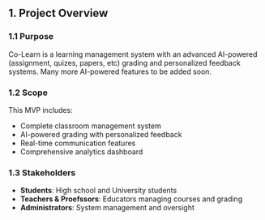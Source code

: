 ## 1. Project Overview

### 1.1 Purpose
Co-Learn is a learning management system with an advanced AI-powered (assignment, quizes, papers, etc) grading and personalized feedback systems. Many more AI-powered features to be added soon.

### 1.2 Scope
This MVP includes:
- Complete classroom management system
- AI-powered grading with personalized feedback
- Real-time communication features
- Comprehensive analytics dashboard

### 1.3 Stakeholders
- **Students**: High school and University students
- **Teachers & Proefssors**: Educators managing courses and grading
- **Administrators**: System management and oversight
